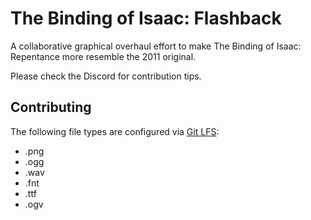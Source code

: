 # The Binding of Isaac: Flashback

A collaborative graphical overhaul effort to make The Binding of Isaac: Repentance more resemble the 2011 original.

Please check the Discord for contribution tips.

## Contributing

The following file types are configured via [Git LFS](https://git-lfs.com/):

- .png
- .ogg
- .wav
- .fnt
- .ttf
- .ogv

